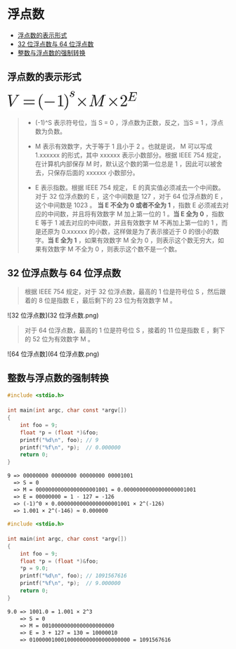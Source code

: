 # 浮点数

* [浮点数的表示形式](#浮点数的表示形式)
* [32 位浮点数与 64 位浮点数](#32-位浮点数与-64-位浮点数)
* [整数与浮点数的强制转换](#整数与浮点数的强制转换)

## 浮点数的表示形式

![浮点数的表示形式](浮点数的表示形式.png)

> * (-1)^S 表示符号位，当 S = 0 ，浮点数为正数，反之，当S = 1 ，浮点数为负数。
>
> * M 表示有效数字，大于等于 1 且小于 2 。也就是说， M 可以写成 1.xxxxxx 的形式，其中 xxxxxx 表示小数部分。根据 IEEE 754 规定，在计算机内部保存 M 时，默认这个数的第一位总是 1 ，因此可以被舍去，只保存后面的 xxxxxx 小数部分。
> * E 表示指数。根据 IEEE 754 规定， E 的真实值必须减去一个中间数。对于 32 位浮点数的 E ，这个中间数是 127 ，对于 64 位浮点数的 E ，这个中间数是 1023 。 **当 E 不全为 0 或者不全为 1** ，指数 E 必须减去对应的中间数，并且将有效数字 M 加上第一位的 1 。**当 E 全为 0** ，指数 E 等于 1 减去对应的中间数，并且有效数字 M 不再加上第一位的 1 ，而是还原为 0.xxxxxx 的小数，这样做是为了表示接近于 0 的很小的数字。**当 E 全为 1** ，如果有效数字 M 全为 0 ，则表示这个数无穷大，如果有效数字 M 不全为 0 ，则表示这个数不是一个数。

## 32 位浮点数与 64 位浮点数

> 根据 IEEE 754 规定，对于 32 位浮点数，最高的 1 位是符号位 S ，然后跟着的 8 位是指数 E ，最后剩下的 23 位为有效数字 M 。

![32 位浮点数](32 位浮点数.png)

> 对于 64 位浮点数，最高的 1 位是符号位 S ，接着的 11 位是指数 E ，剩下的 52 位为有效数字 M 。

![64 位浮点数](64 位浮点数.png)

## 整数与浮点数的强制转换

```c
#include <stdio.h>

int main(int argc, char const *argv[])
{
    int foo = 9;
    float *p = (float *)&foo;
    printf("%d\n", foo); // 9
    printf("%f\n", *p);  // 0.000000
    return 0;
}
```

```
9 => 00000000 00000000 00000000 00001001
  => S = 0
  => M = 00000000000000000001001 = 0.00000000000000000001001
  => E = 00000000 = 1 - 127 = -126
  => (-1)^0 × 0.00000000000000000001001 × 2^(-126)
  => 1.001 × 2^(-146) ≈ 0.000000
```

```c
#include <stdio.h>

int main(int argc, char const *argv[])
{
    int foo = 9;
    float *p = (float *)&foo;
    *p = 9.0;
    printf("%d\n", foo); // 1091567616
    printf("%f\n", *p);  // 9.000000
    return 0;
}
```

```
9.0 => 1001.0 = 1.001 × 2^3
    => S = 0
    => M = 00100000000000000000000
    => E = 3 + 127 = 130 = 10000010
    => 01000001000100000000000000000000 = 1091567616
```
